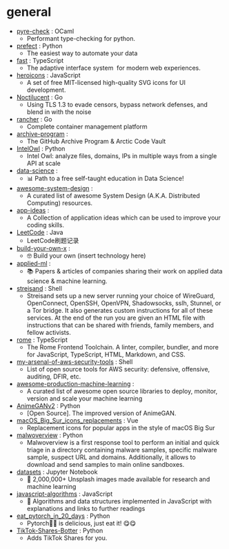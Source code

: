 # general
- [pyre-check](https://github.com/facebook/pyre-check) : OCaml
  - Performant type-checking for python.
- [prefect](https://github.com/PrefectHQ/prefect) : Python
  - The easiest way to automate your data
- [fast](https://github.com/microsoft/fast) : TypeScript
  - The adaptive interface system  for modern web experiences.
- [heroicons](https://github.com/tailwindlabs/heroicons) : JavaScript
  - A set of free MIT-licensed high-quality SVG icons for UI development.
- [Noctilucent](https://github.com/SixGenInc/Noctilucent) : Go
  - Using TLS 1.3 to evade censors, bypass network defenses, and blend in with the noise
- [rancher](https://github.com/rancher/rancher) : Go
  - Complete container management platform
- [archive-program](https://github.com/github/archive-program) : 
  - The GitHub Archive Program & Arctic Code Vault
- [IntelOwl](https://github.com/intelowlproject/IntelOwl) : Python
  - Intel Owl: analyze files, domains, IPs in multiple ways from a single API at scale
- [data-science](https://github.com/ossu/data-science) : 
  - 📊 Path to a free self-taught education in Data Science!
- [awesome-system-design](https://github.com/madd86/awesome-system-design) : 
  - A curated list of awesome System Design (A.K.A. Distributed Computing) resources.
- [app-ideas](https://github.com/florinpop17/app-ideas) : 
  - A Collection of application ideas which can be used to improve your coding skills.
- [LeetCode](https://github.com/yuanguangxin/LeetCode) : Java
  - LeetCode刷题记录
- [build-your-own-x](https://github.com/danistefanovic/build-your-own-x) : 
  - 🤓 Build your own (insert technology here)
- [applied-ml](https://github.com/eugeneyan/applied-ml) : 
  - 📚 Papers & articles of companies sharing their work on applied data science & machine learning.
- [streisand](https://github.com/StreisandEffect/streisand) : Shell
  - Streisand sets up a new server running your choice of WireGuard, OpenConnect, OpenSSH, OpenVPN, Shadowsocks, sslh, Stunnel, or a Tor bridge. It also generates custom instructions for all of these services. At the end of the run you are given an HTML file with instructions that can be shared with friends, family members, and fellow activists.
- [rome](https://github.com/romefrontend/rome) : TypeScript
  - The Rome Frontend Toolchain. A linter, compiler, bundler, and more for JavaScript, TypeScript, HTML, Markdown, and CSS.
- [my-arsenal-of-aws-security-tools](https://github.com/toniblyx/my-arsenal-of-aws-security-tools) : Shell
  - List of open source tools for AWS security: defensive, offensive, auditing, DFIR, etc.
- [awesome-production-machine-learning](https://github.com/EthicalML/awesome-production-machine-learning) : 
  - A curated list of awesome open source libraries to deploy, monitor, version and scale your machine learning
- [AnimeGANv2](https://github.com/TachibanaYoshino/AnimeGANv2) : Python
  - [Open Source]. The improved version of AnimeGAN.
- [macOS_Big_Sur_icons_replacements](https://github.com/elrumo/macOS_Big_Sur_icons_replacements) : Vue
  - Replacement icons for popular apps in the style of macOS Big Sur
- [malwoverview](https://github.com/alexandreborges/malwoverview) : Python
  - Malwoverview is a first response tool to perform an initial and quick triage in a directory containing malware samples, specific malware sample, suspect URL and domains. Additionally, it allows to download and send samples to main online sandboxes.
- [datasets](https://github.com/unsplash/datasets) : Jupyter Notebook
  - 🎁 2,000,000+ Unsplash images made available for research and machine learning
- [javascript-algorithms](https://github.com/trekhleb/javascript-algorithms) : JavaScript
  - 📝 Algorithms and data structures implemented in JavaScript with explanations and links to further readings
- [eat_pytorch_in_20_days](https://github.com/lyhue1991/eat_pytorch_in_20_days) : Python
  - Pytorch🍊🍉 is delicious, just eat it! 😋😋
- [TikTok-Shares-Botter](https://github.com/zoony1337/TikTok-Shares-Botter) : Python
  - Adds TikTok Shares for you.
